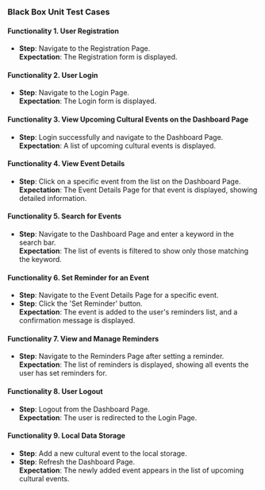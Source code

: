 ### Black Box Unit Test Cases  

#### Functionality 1. User Registration
- **Step**: Navigate to the Registration Page.  
  **Expectation**: The Registration form is displayed.  

#### Functionality 2. User Login
- **Step**: Navigate to the Login Page.  
  **Expectation**: The Login form is displayed.  

#### Functionality 3. View Upcoming Cultural Events on the Dashboard Page
- **Step**: Login successfully and navigate to the Dashboard Page.  
  **Expectation**: A list of upcoming cultural events is displayed.  

#### Functionality 4. View Event Details
- **Step**: Click on a specific event from the list on the Dashboard Page.  
  **Expectation**: The Event Details Page for that event is displayed, showing detailed information.  

#### Functionality 5. Search for Events
- **Step**: Navigate to the Dashboard Page and enter a keyword in the search bar.  
  **Expectation**: The list of events is filtered to show only those matching the keyword.  

#### Functionality 6. Set Reminder for an Event
- **Step**: Navigate to the Event Details Page for a specific event.  
- **Step**: Click the 'Set Reminder' button.  
  **Expectation**: The event is added to the user's reminders list, and a confirmation message is displayed.  

#### Functionality 7. View and Manage Reminders
- **Step**: Navigate to the Reminders Page after setting a reminder.  
  **Expectation**: The list of reminders is displayed, showing all events the user has set reminders for.  

#### Functionality 8. User Logout
- **Step**: Logout from the Dashboard Page.  
  **Expectation**: The user is redirected to the Login Page.  

#### Functionality 9. Local Data Storage
- **Step**: Add a new cultural event to the local storage.  
- **Step**: Refresh the Dashboard Page.  
  **Expectation**: The newly added event appears in the list of upcoming cultural events.  